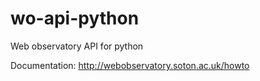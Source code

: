 # wo-api-python
Web observatory API for python

Documentation:
http://webobservatory.soton.ac.uk/howto
